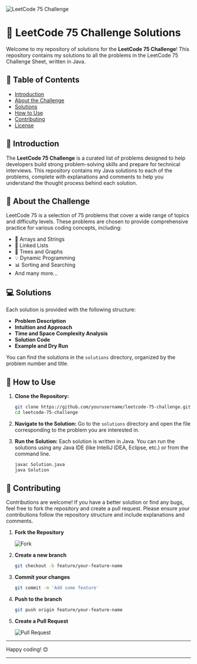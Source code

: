 ![LeetCode 75 Challenge](https://assets.leetcode.com/static_assets/others/LeetCode_75.png)

# 🎯 LeetCode 75 Challenge Solutions

Welcome to my repository of solutions for the **LeetCode 75 Challenge**! This repository contains my solutions to all the problems in the LeetCode 75 Challenge Sheet, written in Java.

## 📜 Table of Contents

- [Introduction](#introduction)
- [About the Challenge](#about-the-challenge)
- [Solutions](#solutions)
- [How to Use](#how-to-use)
- [Contributing](#contributing)
- [License](#license)

## 📘 Introduction

The **LeetCode 75 Challenge** is a curated list of problems designed to help developers build strong problem-solving skills and prepare for technical interviews. This repository contains my Java solutions to each of the problems, complete with explanations and comments to help you understand the thought process behind each solution.

## 🚀 About the Challenge

LeetCode 75 is a selection of 75 problems that cover a wide range of topics and difficulty levels. These problems are chosen to provide comprehensive practice for various coding concepts, including:

- 📂 Arrays and Strings
- 🔗 Linked Lists
- 🌳 Trees and Graphs
- 💡 Dynamic Programming
- 📊 Sorting and Searching
- And many more...

## 💻 Solutions

Each solution is provided with the following structure:

- **Problem Description**
- **Intuition and Approach**
- **Time and Space Complexity Analysis**
- **Solution Code**
- **Example and Dry Run**

You can find the solutions in the `solutions` directory, organized by the problem number and title.

## 📂 How to Use

1. **Clone the Repository:**

   ```bash
   git clone https://github.com/yourusername/leetcode-75-challenge.git
   cd leetcode-75-challenge
   ```

2. **Navigate to the Solution:**
   Go to the `solutions` directory and open the file corresponding to the problem you are interested in.

3. **Run the Solution:**
   Each solution is written in Java. You can run the solutions using any Java IDE (like IntelliJ IDEA, Eclipse, etc.) or from the command line.

   ```bash
   javac Solution.java
   java Solution
   ```

## 🤝 Contributing

Contributions are welcome! If you have a better solution or find any bugs, feel free to fork the repository and create a pull request. Please ensure your contributions follow the repository structure and include explanations and comments.

1. **Fork the Repository**

   ![Fork](https://img.shields.io/github/forks/yourusername/leetcode-75-challenge?style=social)

2. **Create a new branch**

   ```bash
   git checkout -b feature/your-feature-name
   ```

3. **Commit your changes**

   ```bash
   git commit -m 'Add some feature'
   ```

4. **Push to the branch**

   ```bash
   git push origin feature/your-feature-name
   ```

5. **Create a Pull Request**

   ![Pull Request](https://img.shields.io/github/issues-pr/yourusername/leetcode-75-challenge?style=social)


---

Happy coding! 😊

---
